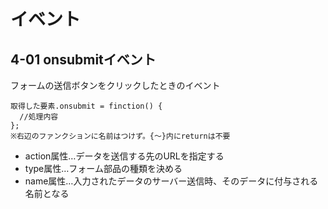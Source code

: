 # イベント
## 4-01 onsubmitイベント
フォームの送信ボタンをクリックしたときのイベント

    取得した要素.onsubmit = finction() {
      //処理内容
    };
    ※右辺のファンクションに名前はつけず。{～}内にreturnは不要

- action属性…データを送信する先のURLを指定する
- type属性…フォーム部品の種類を決める
- name属性…入力されたデータのサーバー送信時、そのデータに付与される名前となる
